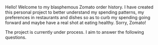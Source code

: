 Hello!
Welcome to my blasphemous Zomato order history. I have created this personal project to better understand my spending patterns, my preferences in restaurants and dishes so as to curb my spending going forward and maybe have a real shot at eating healthy. Sorry, Zomato!

The project is currently under process. I aim to answer the following questions.


